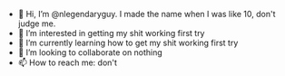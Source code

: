 - 👋 Hi, I’m @nlegendaryguy. I made the name when I was like 10, don't judge me.
- 👀 I’m interested in getting my shit working first try
- 🌱 I’m currently learning how to get my shit working first try
- 💞️ I’m looking to collaborate on nothing
- 📫 How to reach me: don't

<!---
nlegendaryguy/nlegendaryguy is a ✨ special ✨ repository because its `README.md` (this file) appears on your GitHub profile.
You can click the Preview link to take a look at your changes.
--->
